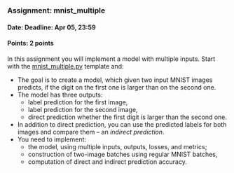 ### Assignment: mnist_multiple
#### Date: Deadline: Apr 05, 23:59
#### Points: 2 points

In this assignment you will implement a model with multiple inputs. Start with the
[mnist_multiple.py](https://github.com/ufal/npfl114/tree/master/labs/04/mnist_multiple.py)
template and:
- The goal is to create a model, which given two input MNIST images predicts, if the
  digit on the first one is larger than on the second one.
- The model has three outputs:
  - label prediction for the first image,
  - label prediction for the second image,
  - direct prediction whether the first digit is larger than the second one.
- In addition to direct prediction, you can use the predicted labels for both images
  and compare them – an _indirect prediction_.
- You need to implement:
  - the model, using multiple inputs, outputs, losses, and metrics;
  - construction of two-image batches using regular MNIST batches,
  - computation of direct and indirect prediction accuracy.


